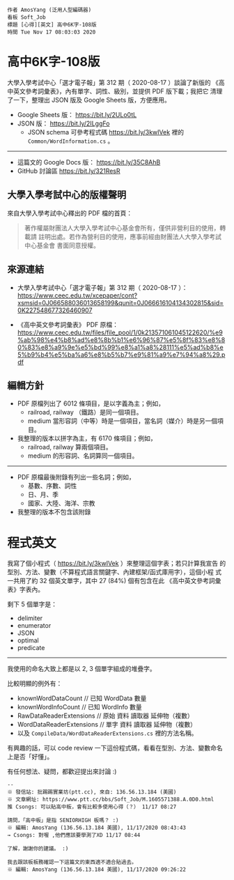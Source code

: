 ```
作者 AmosYang (泛用人型編碼器)
看板 Soft_Job
標題 [心得][英文] 高中6K字-108版
時間 Tue Nov 17 08:03:03 2020
```

# 高中6K字-108版

大學入學考試中心「選才電子報」第 312 期（ 2020-08-17 ）談論了新版的
《高中英文參考詞彙表》，內有單字、詞性、級別，並提供 PDF 版下載；我把它
清理了一下，整理出 JSON 版及 Google Sheets 版，方便應用。

* Google Sheets 版： https://bit.ly/2ULo0tL
* JSON 版： https://bit.ly/2ILggFo
  * JSON schema 可參考程式碼 https://bit.ly/3kwIVek 裡的
    `Common/WordInformation.cs` 。

---

* 這篇文的 Google Docs 版： https://bit.ly/35C8AhB
* GitHub 討論區 https://bit.ly/321ResR

## 大學入學考試中心的版權聲明

來自大學入學考試中心釋出的 PDF 檔的首頁：

> 著作權屬財團法人大學入學考試中心基金會所有，僅供非營利目的使用，轉載請
> 註明出處。若作為營利目的使用，應事前經由財團法人大學入學考試中心基金會
> 書面同意授權。

## 來源連結

* 大學入學考試中心「選才電子報」第 312 期（ 2020-08-17 ）： https://www.ceec.edu.tw/xcepaper/cont?xsmsid=0J066588036013658199&qunit=0J066616104134302815&sid=0K227548677326460907

* 《高中英文參考詞彙表》 PDF 原檔： https://www.ceec.edu.tw/files/file_pool/1/0k213571061045122620/%e9%ab%98%e4%b8%ad%e8%8b%b1%e6%96%87%e5%8f%83%e8%80%83%e8%a9%9e%e5%bd%99%e8%a1%a8%28111%e5%ad%b8%e5%b9%b4%e5%ba%a6%e8%b5%b7%e9%81%a9%e7%94%a8%29.pdf

## 編輯方針

* PDF 原檔列出了 6012 條項目，是以字義為主；例如，
  * railroad, railway （鐵路）是同一個項目。
  * medium 當形容詞（中等）時是一個項目，當名詞（媒介）時是另一個項目。
* 我整理的版本以拼字為主，有 6170 條項目；例如，
  * railroad, railway 算兩個項目。
  * medium 的形容詞、名詞算同一個項目。

---

* PDF 原檔最後附錄有列出一些名詞；例如，
  * 基數、序數、詞性
  * 日、月、季
  * 國家、大陸、海洋、宗教
* 我整理的版本不包含該附錄

# 程式英文

我寫了個小程式（ https://bit.ly/3kwIVek ）來整理這個字表；若只計算我宣告
的型別、方法、變數（不算程式語言關鍵字、內建框架/函式庫用字），這個小程
式一共用了約 32 個英文單字，其中 27 (84%) 個有包含在此
《高中英文參考詞彙表》字表內。

剩下 5 個單字是：

* delimiter
* enumerator
* JSON
* optimal
* predicate

---

我使用的命名大致上都是以 2, 3 個單字組成的堆疊字。

比較明顯的例外有：

* knownWordDataCount // 已知 WordData 數量
* knownWordInfoCount // 已知 WordInfo 數量
* RawDataReaderExtensions // 原始 資料 讀取器 延伸物（複數）
* WordDataReaderExtensions  // 單字 資料 讀取器 延伸物（複數）
* 以及 `CompileData/WordDataReaderExtensions.cs` 裡的方法名稱。

有興趣的話，可以 code review 一下這份程式碼，看看在型別、方法、變數命名
上是否「好懂」。

有任何想法、疑問，都歡迎提出來討論 :)

```
--
※ 發信站: 批踢踢實業坊(ptt.cc), 來自: 136.56.13.184 (美國)
※ 文章網址: https://www.ptt.cc/bbs/Soft_Job/M.1605571388.A.0D0.html
推 Csongs: 可以貼高中板，會有比較多使用心得（？） 11/17 08:27

請問，「高中板」是指 SENIORHIGH 板嗎？ :)
※ 編輯: AmosYang (136.56.13.184 美國), 11/17/2020 08:43:43
→ Csongs: 對喔 ,他們應該要學測了XD 11/17 08:44

了解，謝謝你的建議。 :)

我去跟該板板務確認一下這篇文的東西適不適合貼過去。
※ 編輯: AmosYang (136.56.13.184 美國), 11/17/2020 09:26:22
```
